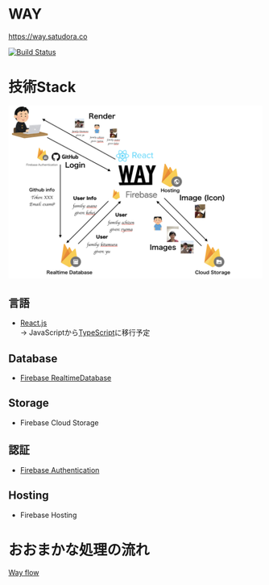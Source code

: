 # WAY
https://way.satudora.co

[![Build Status](https://travis-ci.com/satudora-digital/way.svg?token=rsXJmjsg4Ce41ycX1Bij&branch=master)](https://travis-ci.com/satudora-digital/way)

# 技術Stack

![Way structure](./way_structure.png "WAY structure")

## 言語
- [React.js](https://reactjs.org/docs/create-a-new-react-app.html)  
→ JavaScriptから[TypeScript](https://www.typescriptlang.org/)に移行予定

## Database
- [Firebase RealtimeDatabase](https://console.firebase.google.com/u/0/project/whoareyou-c231f/database)

## Storage
- Firebase Cloud Storage

## 認証
- [Firebase Authentication](https://console.firebase.google.com/u/0/project/whoareyou-c231f/authentication/users)

## Hosting
- Firebase Hosting


# おおまかな処理の流れ

[Way flow](./way_flow.png "WAY flow")
